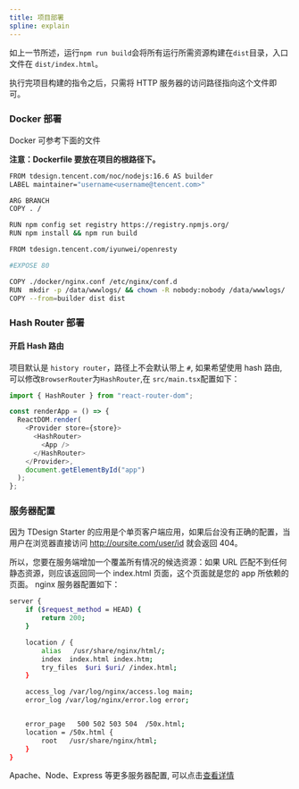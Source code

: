 ```yaml
---
title: 项目部署
spline: explain
---
```


如上一节所述，运行`npm run build`会将所有运行所需资源构建在`dist`目录，入口文件在 `dist/index.html`。

执行完项目构建的指令之后，只需将 HTTP 服务器的访问路径指向这个文件即可。

### Docker 部署

Docker 可参考下面的文件

**注意：Dockerfile 要放在项目的根路径下。**

```bash
FROM tdesign.tencent.com/noc/nodejs:16.6 AS builder
LABEL maintainer="username<username@tencent.com>"

ARG BRANCH
COPY . /

RUN npm config set registry https://registry.npmjs.org/
RUN npm install && npm run build

FROM tdesign.tencent.com/iyunwei/openresty

#EXPOSE 80

COPY ./docker/nginx.conf /etc/nginx/conf.d
RUN  mkdir -p /data/wwwlogs/ && chown -R nobody:nobody /data/wwwlogs/
COPY --from=builder dist dist
```

### Hash Router 部署

#### 开启 Hash 路由

项目默认是 `history router`，路径上不会默认带上 `#`, 如果希望使用 hash 路由, 可以修改`BrowserRouter`为`HashRouter`,在 `src/main.tsx`配置如下：

```js
import { HashRouter } from "react-router-dom";

const renderApp = () => {
  ReactDOM.render(
    <Provider store={store}>
      <HashRouter>
        <App />
      </HashRouter>
    </Provider>,
    document.getElementById("app")
  );
};
```

### 服务器配置

因为 TDesign Starter 的应用是个单页客户端应用，如果后台没有正确的配置，当用户在浏览器直接访问 http://oursite.com/user/id 就会返回 404。

所以，您要在服务端增加一个覆盖所有情况的候选资源：如果 URL 匹配不到任何静态资源，则应该返回同一个 index.html 页面，这个页面就是您的 app 所依赖的页面。
nginx 服务器配置如下：

```bash
server {
    if ($request_method = HEAD) {
        return 200;
    }

    location / {
        alias   /usr/share/nginx/html/;
        index  index.html index.htm;
        try_files  $uri $uri/ /index.html;
    }

    access_log /var/log/nginx/access.log main;
    error_log /var/log/nginx/error.log error;


    error_page   500 502 503 504  /50x.html;
    location = /50x.html {
        root   /usr/share/nginx/html;
    }
}
```

Apache、Node、Express 等更多服务器配置, 可以点击[查看详情](https://router.vuejs.org/zh/guide/essentials/history-mode.html#%E5%90%8E%E7%AB%AF%E9%85%8D%E7%BD%AE%E4%BE%8B%E5%AD%90)
